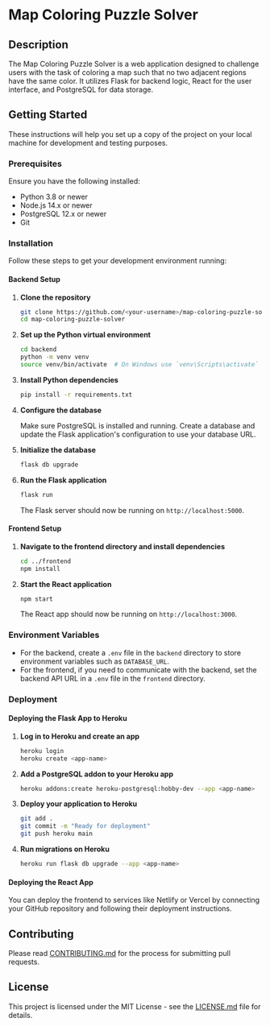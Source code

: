 # Map Coloring Puzzle Solver

## Description

The Map Coloring Puzzle Solver is a web application designed to challenge users with the task of coloring a map such that no two adjacent regions have the same color. It utilizes Flask for backend logic, React for the user interface, and PostgreSQL for data storage.

## Getting Started

These instructions will help you set up a copy of the project on your local machine for development and testing purposes.

### Prerequisites

Ensure you have the following installed:
- Python 3.8 or newer
- Node.js 14.x or newer
- PostgreSQL 12.x or newer
- Git

### Installation

Follow these steps to get your development environment running:

#### Backend Setup

1. **Clone the repository**
    ```bash
    git clone https://github.com/<your-username>/map-coloring-puzzle-solver.git
    cd map-coloring-puzzle-solver
    ```

2. **Set up the Python virtual environment**
    ```bash
    cd backend
    python -m venv venv
    source venv/bin/activate  # On Windows use `venv\Scripts\activate`
    ```

3. **Install Python dependencies**
    ```bash
    pip install -r requirements.txt
    ```

4. **Configure the database**

    Make sure PostgreSQL is installed and running. Create a database and update the Flask application's configuration to use your database URL.

5. **Initialize the database**
    ```bash
    flask db upgrade
    ```

6. **Run the Flask application**
    ```bash
    flask run
    ```

    The Flask server should now be running on `http://localhost:5000`.

#### Frontend Setup

1. **Navigate to the frontend directory and install dependencies**
    ```bash
    cd ../frontend
    npm install
    ```

2. **Start the React application**
    ```bash
    npm start
    ```

    The React app should now be running on `http://localhost:3000`.

### Environment Variables

- For the backend, create a `.env` file in the `backend` directory to store environment variables such as `DATABASE_URL`.
- For the frontend, if you need to communicate with the backend, set the backend API URL in a `.env` file in the `frontend` directory.

### Deployment

#### Deploying the Flask App to Heroku

1. **Log in to Heroku and create an app**
    ```bash
    heroku login
    heroku create <app-name>
    ```

2. **Add a PostgreSQL addon to your Heroku app**
    ```bash
    heroku addons:create heroku-postgresql:hobby-dev --app <app-name>
    ```

3. **Deploy your application to Heroku**
    ```bash
    git add .
    git commit -m "Ready for deployment"
    git push heroku main
    ```

4. **Run migrations on Heroku**
    ```bash
    heroku run flask db upgrade --app <app-name>
    ```

#### Deploying the React App

You can deploy the frontend to services like Netlify or Vercel by connecting your GitHub repository and following their deployment instructions.

## Contributing

Please read [CONTRIBUTING.md](https://github.com/<your-username>/map-coloring-puzzle-solver/CONTRIBUTING.md) for the process for submitting pull requests.

## License

This project is licensed under the MIT License - see the [LICENSE.md](https://github.com/<your-username>/map-coloring-puzzle-solver/LICENSE.md) file for details.
